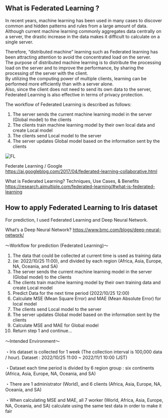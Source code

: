 ## What is Federated Learning ?


In recent years, machine learning has been used in many cases to discover common and hidden patterns and rules from a large amount of data.  
Although current machine learning commonly aggregates data centrally on a server, the drastic increase in the data makes it difficult to calculate on a single server.  


Therefore, “distributed machine” learning such as Federated learning has been attracting attention to avoid the concentrated load on the server.  
The purpose of distributed machine learning is to distribute the processing load on the server and to improve the performance, by sharing the processing of the server with the client.  
By utilizing the computing power of multiple clients, learning can be performed more efficiently than with a server alone.   
Also, since the client does not need to send its own data to the server, Federated Learning is also effective in terms of privacy protection.  


The workflow of Federated Learning is described as follows:  
1. The server sends the current machine learning model in the server (Global model) to the clients  
2. The clients train machine learning model by their own local data and create Local model  
3. The clients send Local model to the server  
4. The server updates Global model based on the information sent by the clients  

![FL](https://user-images.githubusercontent.com/103622417/201034330-23224148-c3c3-407a-9ec4-52d120d1700b.PNG)


Federate Learning / Google  
https://ai.googleblog.com/2017/04/federated-learning-collaborative.html  


What is Federated Learning? Techniques, Use Cases, & Benefits  
https://research.aimultiple.com/federated-learning/#what-is-federated-learning  


## How to apply Federated Learning to Iris dataset  

For prediction, I used Federated Learning and Deep Neural Network.

What’s a Deep Neural Network?
https://www.bmc.com/blogs/deep-neural-network/


～Workflow for prediction (Federated Learning)～  

1. The data that could be collected at current time is used as training data  
2. (ie: 2022/10/25 11:00), and divided by each region (Africa, Asia, Europe, NA, Oceania, and SA)  
3. The server sends the current machine learning model in the server (Global model) to the clients  
4. The clients train machine learning model by their own training data and create Local model  
5. Predict Data for the next time period (2022/10/25 12:00)  
6. Calculate MSE (Mean Square Error) and MAE (Mean Absolute Error) for local model  
7. The clients send Local model to the server  
8. The server updates Global model based on the information sent by the clients  
9. Calculate MSE and MAE for Global model  
10. Return step 1 and continue...


～Intended Environment～

・Iris dataset is collected for 1 week (The collection interval is 100,000 data / hour).
Dataset : 2022/10/25 11:00 ~ 2022/11/1 10:00 (JST)

・Dataset each time period is divided by 6 region group : six continents (Africa, Asia, Europe, NA, Oceania, and SA)

・There are 1 administrator (World), and 6 clients (Africa, Asia, Europe, NA, Oceania, and SA)

・When calculating MSE and MAE, all 7 worker (World, Africa, Asia, Europe, NA, Oceania, and SA) calculate using the same test data in order to make it fair
